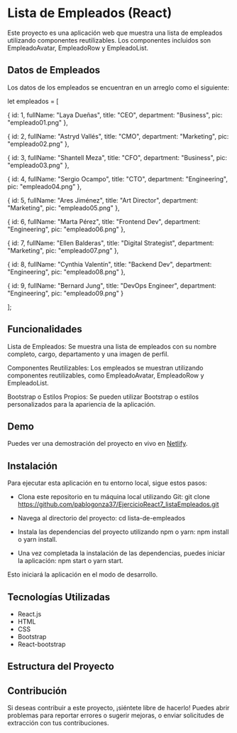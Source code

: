 # Lista de Empleados (React)
Este proyecto es una aplicación web que muestra una lista de empleados utilizando componentes reutilizables. Los componentes incluidos son EmpleadoAvatar, EmpleadoRow y EmpleadoList.



## Datos de Empleados
Los datos de los empleados se encuentran en un arreglo como el siguiente:

let empleados = [

  { id: 1, fullName: "Laya Dueñas", title: "CEO", department: "Business", pic: "empleado01.png" },

  { id: 2, fullName: "Astryd Vallés", title: "CMO", department: "Marketing", pic: "empleado02.png" },

  { id: 3, fullName: "Shantell Meza", title: "CFO", department: "Business", pic: "empleado03.png" },

  { id: 4, fullName: "Sergio Ocampo", title: "CTO", department: "Engineering", pic: "empleado04.png" },

  { id: 5, fullName: "Ares Jiménez", title: "Art Director", department: "Marketing", pic: "empleado05.png" },

  { id: 6, fullName: "Marta Pérez", title: "Frontend Dev", department: "Engineering", pic: "empleado06.png" },

  { id: 7, fullName: "Ellen Balderas", title: "Digital Strategist", department: "Marketing", pic: "empleado07.png" },

  { id: 8, fullName: "Cynthia Valentín", title: "Backend Dev", department: "Engineering", pic: "empleado08.png" },

  { id: 9, fullName: "Bernard Jung", title: "DevOps Engineer", department: "Engineering", pic: "empleado09.png" }

];


## Funcionalidades

Lista de Empleados: Se muestra una lista de empleados con su nombre completo, cargo, departamento y una imagen de perfil.

Componentes Reutilizables: Los empleados se muestran utilizando componentes reutilizables, como EmpleadoAvatar, EmpleadoRow y EmpleadoList.

Bootstrap o Estilos Propios: Se pueden utilizar Bootstrap o estilos personalizados para la apariencia de la aplicación.

## Demo

Puedes ver una demostración del proyecto en vivo en [Netlify](https://extraordinary-crumble-d0f777.netlify.app/).

## Instalación

Para ejecutar esta aplicación en tu entorno local, sigue estos pasos:

- Clona este repositorio en tu máquina local utilizando Git: git clone https://github.com/pablogonza37/EjercicioReact7_listaEmpleados.git
- Navega al directorio del proyecto: cd lista-de-empleados

- Instala las dependencias del proyecto utilizando npm o yarn: npm install o yarn install.

- Una vez completada la instalación de las dependencias, puedes iniciar la aplicación: npm start o yarn start.


Esto iniciará la aplicación en el modo de desarrollo. 

## Tecnologías Utilizadas

- React.js
- HTML
- CSS
- Bootstrap 
- React-bootstrap


## Estructura del Proyecto


## Contribución

Si deseas contribuir a este proyecto, ¡siéntete libre de hacerlo! Puedes abrir problemas para reportar errores o sugerir mejoras, o enviar solicitudes de extracción con tus contribuciones.
